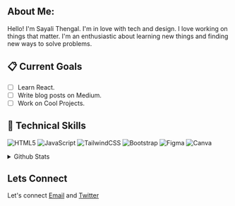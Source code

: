 ## About Me:
Hello! I'm Sayali Thengal. I'm in love with tech and design. I love working on things that matter. I'm an enthusiastic about learning new things and finding new ways to solve problems.

## 📋 Current Goals
- [ ] Learn React. 
- [ ] Write blog posts on Medium. 
- [ ] Work on Cool Projects. 

## 💼 Technical Skills   
![HTML5](https://img.shields.io/badge/html5-%23E34F26.svg?style=for-the-badge&logo=html5&logoColor=white)
![JavaScript](https://img.shields.io/badge/javascript-%23323330.svg?style=for-the-badge&logo=javascript&logoColor=%23F7DF1E)
![TailwindCSS](https://img.shields.io/badge/tailwindcss-%2338B2AC.svg?style=for-the-badge&logo=tailwind-css&logoColor=white)
![Bootstrap](https://img.shields.io/badge/bootstrap-%238511FA.svg?style=for-the-badge&logo=bootstrap&logoColor=white)
![Figma](https://img.shields.io/badge/figma-%23F24E1E.svg?style=for-the-badge&logo=figma&logoColor=white)
![Canva](https://img.shields.io/badge/Canva-%2300C4CC.svg?style=for-the-badge&logo=Canva&logoColor=white)


<details>
  <summary>Github Stats</summary>
  <p><img align="left" src="https://github-readme-stats.vercel.app/api/top-langs?username=thengalsayali&show_icons=true&locale=en&layout=compact&theme=midnight-purple" alt="sayali"> </p>
  <p><img align="center" src="https://github-readme-streak-stats.herokuapp.com/?user=thengalsayali&theme=midnight-purple" alt="sayali" /></p>
</details>

## Lets Connect
Let's connect [Email](mailto:thengalsayali05@gmail.com) and [Twitter](https://twitter.com/thengalsayali?s=08) 


